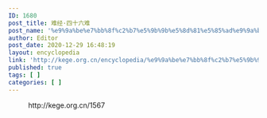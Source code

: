 ```yaml
---
ID: 1680
post_title: 难经·四十六难
post_name: '%e9%9a%be%e7%bb%8f%c2%b7%e5%9b%9b%e5%8d%81%e5%85%ad%e9%9a%be'
author: Editor
post_date: 2020-12-29 16:48:19
layout: encyclopedia
link: 'http://kege.org.cn/encyclopedia/%e9%9a%be%e7%bb%8f%c2%b7%e5%9b%9b%e5%8d%81%e5%85%ad%e9%9a%be'
published: true
tags: [ ]
categories: [ ]
---
```

<!-- wp:embed {"url":"http://kege.org.cn/1567","type":"wp-embed","providerNameSlug":"kege-org-cn","className":""} -->
<figure class="wp-block-embed is-type-wp-embed is-provider-kege-org-cn wp-block-embed-kege-org-cn"><div class="wp-block-embed__wrapper">
http://kege.org.cn/1567
</div></figure>
<!-- /wp:embed -->